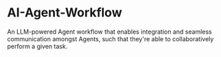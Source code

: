 # AI-Agent-Workflow
An LLM-powered Agent workflow that enables integration and seamless communication amongst Agents, such that they're able to collaboratively perform a given task.
